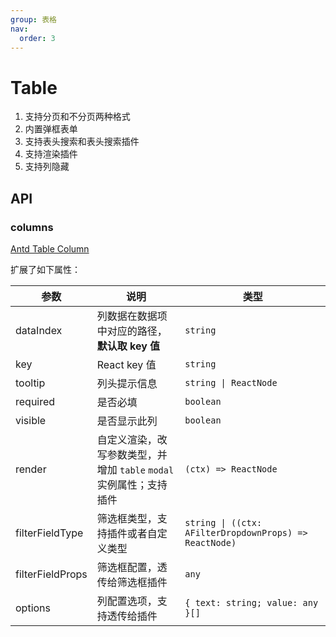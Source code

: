 ```yaml
---
group: 表格
nav:
  order: 3
---
```


# Table

1. 支持分页和不分页两种格式
2. 内置弹框表单
3. 支持表头搜索和表头搜索插件
4. 支持渲染插件
5. 支持列隐藏

<code src="./table-base.tsx" ></code>

<code src="./table-no-pagination.tsx" ></code>

<code src="./table-action.tsx" ></code>

<code src="./table-datasource.tsx" ></code>

<code src="./table-rowselection.tsx" ></code>

<code src="./table-tooltip.tsx" ></code>

<code src="./table-filters.tsx" ></code>

## API

### columns

[Antd Table Column](https://4x.ant.design/components/table-cn/#Column)

扩展了如下属性：

| 参数             | 说明                                                               | 类型                                                   |
| ---------------- | ------------------------------------------------------------------ | ------------------------------------------------------ |
| dataIndex        | 列数据在数据项中对应的路径，**默认取 key 值**                      | `string`                                               |
| key              | React key 值                                                       | `string`                                               |
| tooltip          | 列头提示信息                                                       | `string \| ReactNode`                                  |
| required         | 是否必填                                                           | `boolean`                                              |
| visible          | 是否显示此列                                                       | `boolean`                                              |
| render           | 自定义渲染，改写参数类型，并增加 `table` `modal`实例属性；支持插件 | `(ctx) => ReactNode`                                   |
| filterFieldType  | 筛选框类型，支持插件或者自定义类型                                 | `string \| ((ctx: AFilterDropdownProps) => ReactNode)` |
| filterFieldProps | 筛选框配置，透传给筛选框插件                                       | `any`                                                  |
| options          | 列配置选项，支持透传给插件                                         | `{ text: string; value: any }[]`                       |
